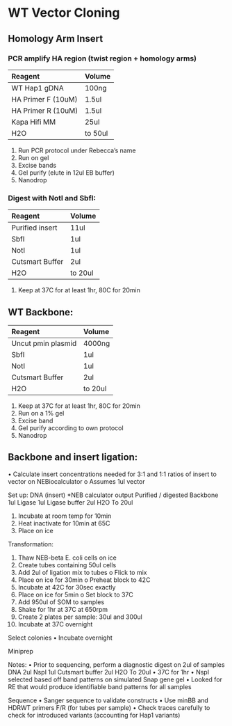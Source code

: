 # WT Vector Cloning 

## Homology Arm Insert

### PCR amplify HA region (twist region + homology arms)

| Reagent | Volume |
| :--- | :--- |
| WT Hap1 gDNA	| 100ng |
| HA Primer F (10uM)	| 1.5ul |
| HA Primer R (10uM)	| 1.5ul |
| Kapa Hifi MM |	25ul |
| H2O	| to 50ul |

1.	Run PCR protocol under Rebecca’s name 
2.	Run on gel
3.	Excise bands 
4.	Gel purify (elute in 12ul EB buffer) 
5.	Nanodrop 

### Digest with NotI and SbfI:

| Reagent | Volume |
| :--- | :--- |
| Purified insert |	11ul |
| SbfI	| 1ul |
|NotI |	1ul |
|Cutsmart Buffer |	2ul |
|H2O |	to 20ul |

1.	Keep at 37C for at least 1hr, 80C for 20min



## WT Backbone:

| Reagent | Volume |
| :--- | :--- |
| Uncut pmin plasmid |	4000ng |
| SbfI	| 1ul |
| NotI |	1ul |
| Cutsmart Buffer |	2ul |
| H2O |	to 20ul |

1.	Keep at 37C for at least 1hr, 80C for 20min
2.	Run on a 1% gel 
3.	Excise band 
4.	Gel purify according to own protocol 
5.	Nanodrop






## Backbone and insert ligation: 

•	Calculate insert concentrations needed for 3:1 and 1:1 ratios of insert to vector on NEBiocalculator 
o	Assumes 1ul vector 

Set up:
DNA (insert)	*NEB calculator output 
Purified / digested Backbone 	1ul
Ligase 	1ul
Ligase buffer 	2ul 
H2O	To 20ul

1.	Incubate at room temp for 10min 
2.	Heat inactivate for 10min at 65C
3.	Place on ice 


Transformation: 

1.	Thaw NEB-beta E. coli cells on ice
2.	Create tubes containing 50ul cells
3.	Add 2ul of ligation mix to tubes
o	Flick to mix
4.	Place on ice for 30min
o	Preheat block to 42C
5.	Incubate at 42C for 30sec exactly
6.	Place on ice for 5min
o	Set block to 37C
7.	Add 950ul of SOM to samples
8.	Shake for 1hr at 37C at 650rpm
9.	Create 2 plates per sample: 30ul and 300ul 
10.	Incubate at 37C overnight 

Select colonies 
•	Incubate overnight 

Miniprep 

Notes:
•	Prior to sequencing, perform a diagnostic digest on 2ul of samples 
DNA	2ul
NspI	1ul
Cutsmart buffer 	2ul
H2O	To 20ul
•	37C for 1hr
•	NspI selected based off band patterns on simulated Snap gene gel 
•	Looked for RE that would produce identifiable band patterns for all samples 

Sequence 
•	Sanger sequence to validate constructs 
•	Use minBB and HDRWT primers F/R (for tubes per sample)
•	Check traces carefully to check for introduced variants (accounting for Hap1 variants)




